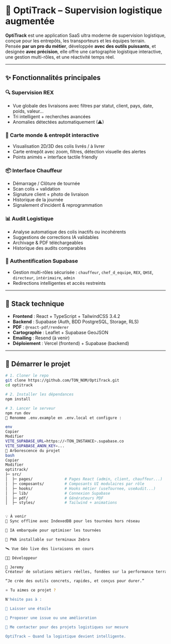 # 🚚 OptiTrack – Supervision logistique augmentée

**OptiTrack** est une application SaaS ultra moderne de supervision logistique, conçue pour les entrepôts, les transporteurs et les équipes terrain.  
Pensée **par un pro du métier**, développée **avec des outils puissants**, et designée **avec précision**, elle offre une cartographie logistique interactive, une gestion multi-rôles, et une réactivité temps réel.

---

## ✨ Fonctionnalités principales

### 🔍 Supervision REX
- Vue globale des livraisons avec filtres par statut, client, pays, date, poids, valeur…
- Tri intelligent + recherches avancées
- Anomalies détectées automatiquement (⚠)

### 🧭 Carte monde & entrepôt interactive
- Visualisation 2D/3D des colis livrés / à livrer
- Carte entrepôt avec zoom, filtres, détection visuelle des alertes
- Points animés + interface tactile friendly

### 📦 Interface Chauffeur
- Démarrage / Clôture de tournée
- Scan colis + validation
- Signature client + photo de livraison
- Historique de la journée
- Signalement d’incident & reprogrammation

### 📊 Audit Logistique
- Analyse automatique des colis inactifs ou incohérents
- Suggestions de corrections IA validables
- Archivage & PDF téléchargeables
- Historique des audits comparables

### 🔐 Authentification Supabase
- Gestion multi-rôles sécurisée :
  `chauffeur`, `chef_d_equipe`, `REX`, `QHSE`, `directeur`, `intérimaire`, `admin`
- Redirections intelligentes et accès restreints

---

## 🧱 Stack technique

- **Frontend** : React + TypeScript + TailwindCSS 3.4.2
- **Backend** : Supabase (Auth, BDD PostgreSQL, Storage, RLS)
- **PDF** : `@react-pdf/renderer`
- **Cartographie** : Leaflet + Supabase GeoJSON
- **Emailing** : Resend (à venir)
- **Déploiement** : Vercel (frontend) + Supabase (backend)

---

## 🚀 Démarrer le projet

```bash
# 1. Cloner le repo
git clone https://github.com/TON_NOM/OptiTrack.git
cd optitrack

# 2. Installer les dépendances
npm install

# 3. Lancer le serveur
npm run dev
📁 Renomme .env.example en .env.local et configure :

env
Copier
Modifier
VITE_SUPABASE_URL=https://<TON_INSTANCE>.supabase.co
VITE_SUPABASE_ANON_KEY=...
📁 Arborescence du projet
bash
Copier
Modifier
optitrack/
├─ src/
│  ├─ pages/              # Pages React (admin, client, chauffeur...)
│  ├─ composants/         # Composants UI modulaires par rôle
│  ├─ hooks/              # Hooks métier (useTournee, useAudit...)
│  ├─ lib/                # Connexion Supabase
│  ├─ pdf/                # Générateurs PDF
│  ├─ styles/             # Tailwind + animations


💡 À venir
🔁 Sync offline avec IndexedDB pour les tournées hors réseau

🧠 IA embarquée pour optimiser les tournées

📱 PWA installable sur terminaux Zebra

🛰 Vue Géo live des livraisons en cours

🧑‍💻 Développeur

👤 Jeremy
Créateur de solutions métiers réelles, fondées sur la performance terrain.

“Je crée des outils concrets, rapides, et conçus pour durer.”

⭐️ Tu aimes ce projet ?

N'hésite pas à :

🌟 Laisser une étoile

🐛 Proposer une issue ou une amélioration

🤝 Me contacter pour des projets logistiques sur mesure

OptiTrack – Quand la logistique devient intelligente.
